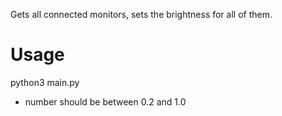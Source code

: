 Gets all connected monitors,
sets the brightness for all of them.

# Usage
python3 main.py <number>

* number should be between 0.2 and 1.0


